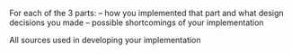 For each of the 3 parts:
– how you implemented that part and what design decisions you made
– possible shortcomings of your implementation

All sources used in developing your implementation